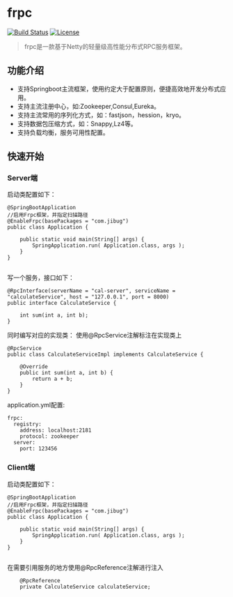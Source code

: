 # frpc

[![Build Status](https://travis-ci.com/heyingcai/frpc.svg?branch=master)](https://travis-ci.org/heyingcai/frpc)
[![License](https://img.shields.io/badge/License-Apache%202.0-blue.svg)](https://github.com/dempeZheng/forest/blob/master/LICENSE)


>frpc是一款基于Netty的轻量级高性能分布式RPC服务框架。

## 功能介绍
* 支持Springboot主流框架，使用约定大于配置原则，便捷高效地开发分布式应用。
* 支持主流注册中心，如:Zookeeper,Consul,Eureka。
* 支持主流常用的序列化方式，如：fastjson，hession，kryo。
* 支持数据包压缩方式，如：Snappy,Lz4等。
* 支持负载均衡，服务可用性配置。

## 快速开始
### Server端
启动类配置如下：
```
@SpringBootApplication
//启用Frpc框架，并指定扫描路径
@EnableFrpc(basePackages = "com.jibug")
public class Application {

    public static void main(String[] args) {
        SpringApplication.run( Application.class, args );
    }
}


```

写一个服务，接口如下：
```
@RpcInterface(serverName = "cal-server", serviceName = "calculateService", host = "127.0.0.1", port = 8000)
public interface CalculateService {

    int sum(int a, int b);
}

```
同时编写对应的实现类：
使用@RpcService注解标注在实现类上
```
@RpcService
public class CalculateServiceImpl implements CalculateService {

    @Override
    public int sum(int a, int b) {
        return a + b;
    }
}
```

application.yml配置:
```
frpc:
  registry:
    address: localhost:2181
    protocol: zookeeper
  server:
    port: 123456

```

### Client端
启动类配置如下：
```
@SpringBootApplication
//启用Frpc框架，并指定扫描路径
@EnableFrpc(basePackages = "com.jibug")
public class Application {

    public static void main(String[] args) {
        SpringApplication.run( Application.class, args );
    }
}


```
在需要引用服务的地方使用@RpcReference注解进行注入
```
    @RpcReference
    private CalculateService calculateService;
```




